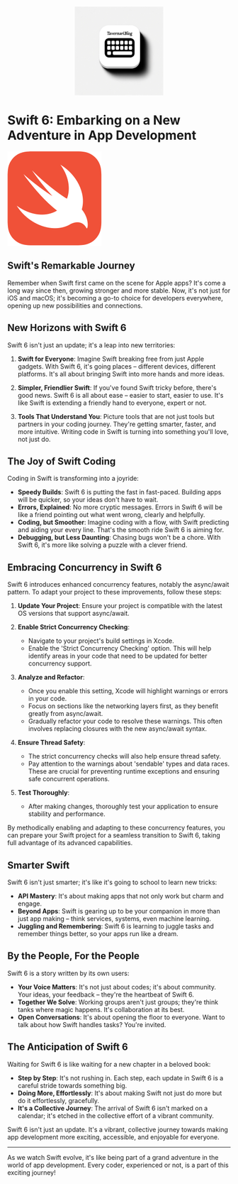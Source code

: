 <script type="text/javascript">
        function googleTranslateElementInit() {
            new google.translate.TranslateElement({
                pageLanguage: 'auto',
                layout: google.translate.TranslateElement.InlineLayout.VERTICAL,
                autoDisplay: true
            }, 'google_translate_element');
        }
</script>
<script type="text/javascript" src="//translate.google.com/translate_a/element.js?cb=googleTranslateElementInit"></script>
<link rel="stylesheet" href="https://fonts.googleapis.com/css?family=Bungee Hairline&display=swap">

<div style="display: flex; justify-content: center;">
  <img src="/icon.webp" style="height: 200px;" />
</div>

# Swift 6: Embarking on a New Adventure in App Development

![Logo](./Swift_logo_color.svg)

## Swift's Remarkable Journey

Remember when Swift first came on the scene for Apple apps? It's come a long way since then, growing stronger and more stable. Now, it's not just for iOS and macOS; it's becoming a go-to choice for developers everywhere, opening up new possibilities and connections.

## New Horizons with Swift 6

Swift 6 isn't just an update; it's a leap into new territories:

1. **Swift for Everyone**: Imagine Swift breaking free from just Apple gadgets. With Swift 6, it's going places – different devices, different platforms. It's all about bringing Swift into more hands and more ideas.
   
2. **Simpler, Friendlier Swift**: If you've found Swift tricky before, there's good news. Swift 6 is all about ease – easier to start, easier to use. It's like Swift is extending a friendly hand to everyone, expert or not.

3. **Tools That Understand You**: Picture tools that are not just tools but partners in your coding journey. They're getting smarter, faster, and more intuitive. Writing code in Swift is turning into something you'll love, not just do.

## The Joy of Swift Coding

Coding in Swift is transforming into a joyride:

- **Speedy Builds**: Swift 6 is putting the fast in fast-paced. Building apps will be quicker, so your ideas don't have to wait.
- **Errors, Explained**: No more cryptic messages. Errors in Swift 6 will be like a friend pointing out what went wrong, clearly and helpfully.
- **Coding, but Smoother**: Imagine coding with a flow, with Swift predicting and aiding your every line. That's the smooth ride Swift 6 is aiming for.
- **Debugging, but Less Daunting**: Chasing bugs won't be a chore. With Swift 6, it's more like solving a puzzle with a clever friend.

## Embracing Concurrency in Swift 6

Swift 6 introduces enhanced concurrency features, notably the async/await pattern. To adapt your project to these improvements, follow these steps:

1. **Update Your Project**: Ensure your project is compatible with the latest OS versions that support async/await.

2. **Enable Strict Concurrency Checking**: 
    - Navigate to your project's build settings in Xcode.
    - Enable the 'Strict Concurrency Checking' option. This will help identify areas in your code that need to be updated for better concurrency support.

3. **Analyze and Refactor**: 
    - Once you enable this setting, Xcode will highlight warnings or errors in your code. 
    - Focus on sections like the networking layers first, as they benefit greatly from async/await.
    - Gradually refactor your code to resolve these warnings. This often involves replacing closures with the new async/await syntax.

4. **Ensure Thread Safety**:
    - The strict concurrency checks will also help ensure thread safety.
    - Pay attention to the warnings about 'sendable' types and data races. These are crucial for preventing runtime exceptions and ensuring safe concurrent operations.

5. **Test Thoroughly**:
    - After making changes, thoroughly test your application to ensure stability and performance.

By methodically enabling and adapting to these concurrency features, you can prepare your Swift project for a seamless transition to Swift 6, taking full advantage of its advanced capabilities.


## Smarter Swift

Swift 6 isn't just smarter; it's like it's going to school to learn new tricks:

- **API Mastery**: It's about making apps that not only work but charm and engage.
- **Beyond Apps**: Swift is gearing up to be your companion in more than just app making – think services, systems, even machine learning.
- **Juggling and Remembering**: Swift 6 is learning to juggle tasks and remember things better, so your apps run like a dream.

## By the People, For the People

Swift 6 is a story written by its own users:

- **Your Voice Matters**: It's not just about codes; it's about community. Your ideas, your feedback – they're the heartbeat of Swift 6.
- **Together We Solve**: Working groups aren't just groups; they're think tanks where magic happens. It's collaboration at its best.
- **Open Conversations**: It's about opening the floor to everyone. Want to talk about how Swift handles tasks? You're invited.

## The Anticipation of Swift 6

Waiting for Swift 6 is like waiting for a new chapter in a beloved book:

- **Step by Step**: It's not rushing in. Each step, each update in Swift 6 is a careful stride towards something big.
- **Doing More, Effortlessly**: It's about making Swift not just do more but do it effortlessly, gracefully.
- **It's a Collective Journey**: The arrival of Swift 6 isn't marked on a calendar; it's etched in the collective effort of a vibrant community.

Swift 6 isn't just an update. It's a vibrant, collective journey towards making app development more exciting, accessible, and enjoyable for everyone.

---

As we watch Swift evolve, it's like being part of a grand adventure in the world of app development. Every coder, experienced or not, is a part of this exciting journey!
